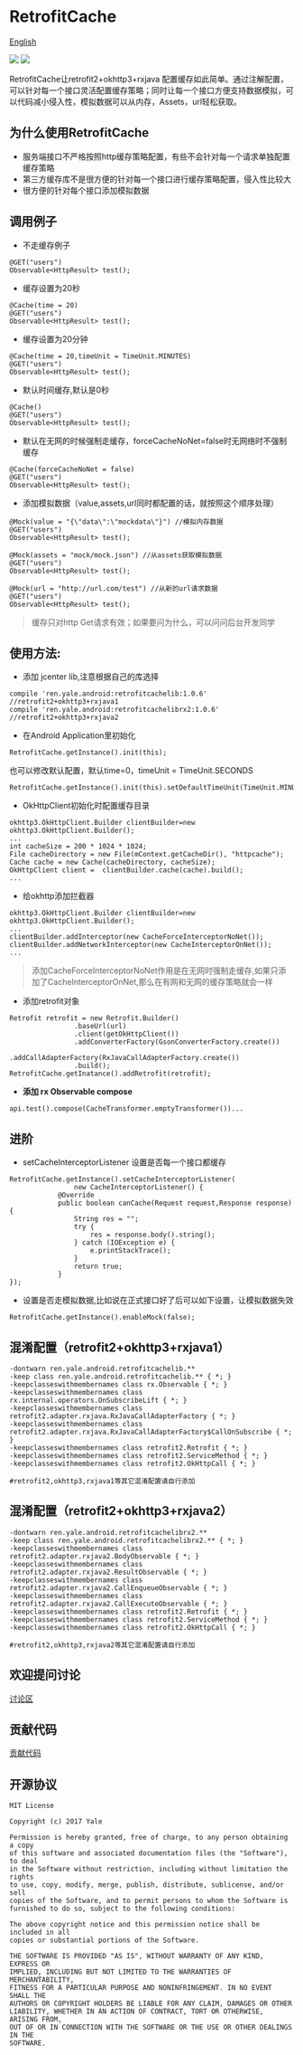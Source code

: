 # RetrofitCache

[English](README_EN.md)

[![](https://img.shields.io/badge/jcenter-retrofitcache_1.0.6-519dd9.svg)](https://bintray.com/yale8848/maven/retrofitcache/1.0.4)
[![](https://img.shields.io/badge/jcenter-retrofitcacherx2_1.0.6-519dd9.svg)](https://bintray.com/yale8848/maven/retrofitcacherx2/1.0.4)

RetrofitCache让retrofit2+okhttp3+rxjava 配置缓存如此简单。通过注解配置，可以针对每一个接口灵活配置缓存策略；同时让每一个接口方便支持数据模拟，可以代码减小侵入性，模拟数据可以从内存，Assets，url轻松获取。

## 为什么使用RetrofitCache

- 服务端接口不严格按照http缓存策略配置，有些不会针对每一个请求单独配置缓存策略
- 第三方缓存库不是很方便的针对每一个接口进行缓存策略配置，侵入性比较大
- 很方便的针对每个接口添加模拟数据

## 调用例子

- 不走缓存例子

```
@GET("users")
Observable<HttpResult> test();
```

- 缓存设置为20秒

 ```
@Cache(time = 20)
@GET("users")
Observable<HttpResult> test();
 ```

- 缓存设置为20分钟

 ```
@Cache(time = 20,timeUnit = TimeUnit.MINUTES)
@GET("users")
Observable<HttpResult> test();
 ```

- 默认时间缓存,默认是0秒

 ```
@Cache()
@GET("users")
Observable<HttpResult> test();
 ```

- 默认在无网的时候强制走缓存，forceCacheNoNet=false时无网络时不强制缓存

 ```
@Cache(forceCacheNoNet = false)
@GET("users")
Observable<HttpResult> test();
 ```

- 添加模拟数据（value,assets,url同时都配置的话，就按照这个顺序处理）

 ```
@Mock(value = "{\"data\":\"mockdata\"}") //模拟内存数据
@GET("users")
Observable<HttpResult> test();
 ```

 ```
@Mock(assets = "mock/mock.json") //从assets获取模拟数据
@GET("users")
Observable<HttpResult> test();
 ```

 ```
@Mock(url = "http://url.com/test") //从新的url请求数据
@GET("users")
Observable<HttpResult> test();
  ```


> 缓存只对http Get请求有效；如果要问为什么，可以问问后台开发同学

## 使用方法:

 - 添加 jcenter lib,注意根据自己的库选择

 ```
compile 'ren.yale.android:retrofitcachelib:1.0.6'   //retrofit2+okhttp3+rxjava1
compile 'ren.yale.android:retrofitcachelibrx2:1.0.6'   //retrofit2+okhttp3+rxjava2
 ```

 - 在Android Application里初始化

 ```
RetrofitCache.getInstance().init(this);
 ```

也可以修改默认配置，默认time=0，timeUnit = TimeUnit.SECONDS

```
RetrofitCache.getInstance().init(this).setDefaultTimeUnit(TimeUnit.MINUTES).setDefaultTime(1);
```

 - OkHttpClient初始化时配置缓存目录

 ```
okhttp3.OkHttpClient.Builder clientBuilder=new okhttp3.OkHttpClient.Builder();
...
int cacheSize = 200 * 1024 * 1024;
File cacheDirectory = new File(mContext.getCacheDir(), "httpcache");
Cache cache = new Cache(cacheDirectory, cacheSize);
OkHttpClient client =  clientBuilder.cache(cache).build();
...

 ```

- 给okhttp添加拦截器

 ```
okhttp3.OkHttpClient.Builder clientBuilder=new okhttp3.OkHttpClient.Builder();
...
clientBuilder.addInterceptor(new CacheForceInterceptorNoNet());
clientBuilder.addNetworkInterceptor(new CacheInterceptorOnNet());
...

 ```

 > 添加CacheForceInterceptorNoNet作用是在无网时强制走缓存,如果只添加了CacheInterceptorOnNet,那么在有网和无网的缓存策略就会一样


- 添加retrofit对象

```
Retrofit retrofit = new Retrofit.Builder()
                .baseUrl(url)
                .client(getOkHttpClient())
                .addConverterFactory(GsonConverterFactory.create())
                .addCallAdapterFactory(RxJavaCallAdapterFactory.create())
                .build();
RetrofitCache.getInatance().addRetrofit(retrofit);
```
-  **添加 rx Observable compose**

```
api.test().compose(CacheTransformer.emptyTransformer())...

```


## 进阶


- setCacheInterceptorListener 设置是否每一个接口都缓存

```
RetrofitCache.getInstance().setCacheInterceptorListener(
                new CacheInterceptorListener() {
            @Override
            public boolean canCache(Request request,Response response) {
                String res = "";
                try {
                    res = response.body().string();
                } catch (IOException e) {
                    e.printStackTrace();
                }
                return true;
            }
});

```


- 设置是否走模拟数据,比如说在正式接口好了后可以如下设置，让模拟数据失效

```
RetrofitCache.getInstance().enableMock(false);
```


## 混淆配置（retrofit2+okhttp3+rxjava1）

```
-dontwarn ren.yale.android.retrofitcachelib.**
-keep class ren.yale.android.retrofitcachelib.** { *; }
-keepclasseswithmembernames class rx.Observable { *; }
-keepclasseswithmembernames class rx.internal.operators.OnSubscribeLift { *; }
-keepclasseswithmembernames class retrofit2.adapter.rxjava.RxJavaCallAdapterFactory { *; }
-keepclasseswithmembernames class retrofit2.adapter.rxjava.RxJavaCallAdapterFactory$CallOnSubscribe { *; }
-keepclasseswithmembernames class retrofit2.Retrofit { *; }
-keepclasseswithmembernames class retrofit2.ServiceMethod { *; }
-keepclasseswithmembernames class retrofit2.OkHttpCall { *; }

#retrofit2,okhttp3,rxjava1等其它混淆配置请自行添加

```
## 混淆配置（retrofit2+okhttp3+rxjava2）

```
-dontwarn ren.yale.android.retrofitcachelibrx2.**
-keep class ren.yale.android.retrofitcachelibrx2.** { *; }
-keepclasseswithmembernames class  retrofit2.adapter.rxjava2.BodyObservable { *; }
-keepclasseswithmembernames class  retrofit2.adapter.rxjava2.ResultObservable { *; }
-keepclasseswithmembernames class  retrofit2.adapter.rxjava2.CallEnqueueObservable { *; }
-keepclasseswithmembernames class  retrofit2.adapter.rxjava2.CallExecuteObservable { *; }
-keepclasseswithmembernames class retrofit2.Retrofit { *; }
-keepclasseswithmembernames class retrofit2.ServiceMethod { *; }
-keepclasseswithmembernames class retrofit2.OkHttpCall { *; }

#retrofit2,okhttp3,rxjava2等其它混淆配置请自行添加

```
## 欢迎提问讨论

[讨论区](https://github.com/yale8848/RetrofitCache/issues)

## 贡献代码

[贡献代码](CONTRIBUTING.md)

## 开源协议

```
MIT License

Copyright (c) 2017 Yale

Permission is hereby granted, free of charge, to any person obtaining a copy
of this software and associated documentation files (the "Software"), to deal
in the Software without restriction, including without limitation the rights
to use, copy, modify, merge, publish, distribute, sublicense, and/or sell
copies of the Software, and to permit persons to whom the Software is
furnished to do so, subject to the following conditions:

The above copyright notice and this permission notice shall be included in all
copies or substantial portions of the Software.

THE SOFTWARE IS PROVIDED "AS IS", WITHOUT WARRANTY OF ANY KIND, EXPRESS OR
IMPLIED, INCLUDING BUT NOT LIMITED TO THE WARRANTIES OF MERCHANTABILITY,
FITNESS FOR A PARTICULAR PURPOSE AND NONINFRINGEMENT. IN NO EVENT SHALL THE
AUTHORS OR COPYRIGHT HOLDERS BE LIABLE FOR ANY CLAIM, DAMAGES OR OTHER
LIABILITY, WHETHER IN AN ACTION OF CONTRACT, TORT OR OTHERWISE, ARISING FROM,
OUT OF OR IN CONNECTION WITH THE SOFTWARE OR THE USE OR OTHER DEALINGS IN THE
SOFTWARE.
```